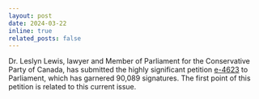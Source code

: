 ```yaml
---
layout: post
date: 2024-03-22
inline: true
related_posts: false
---
```


Dr. Leslyn Lewis, lawyer and Member of Parliament for the Conservative Party of Canada, has submitted the highly significant petition [e-4623](/petitions/can/e-4623) to Parliament, which has garnered 90,089 signatures. The first point of this petition is related to this current issue.
